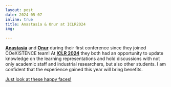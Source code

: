 ```yaml
---
layout: post 
date: 2024-05-07 
inline: true 
title: Anastasia & Onur at ICLR2024
img: 

--- 
```


[**Anastasia**](https://www.linkedin.com/in/anastasia-psarou) and [**Onur**](https://www.linkedin.com/in/aonurakman) during their first conference since they joined COeXISTENCE team! At [**ICLR 2024**](https://iclr.cc/) they both had an opportunity to update knowledge on the learning representations and hold discussions with not only academic staff and industrial researchers, but also other students. I am confident that the experience gained this year will bring benefits. 

[Just look at these happy faces!](https://rafalkucharskipk.github.io/assets/pdf/ICLR.pdf)

